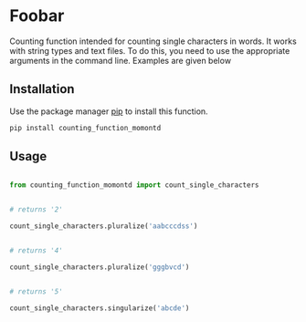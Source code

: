 # Foobar

Counting function intended for counting single characters in words.
It works with string types and text files.
To do this, you need to use the appropriate arguments in the command line. 
Examples are given below


## Installation

Use the package manager [pip](https://pip.pypa.io/en/stable/) to install this function.

```bash
pip install counting_function_momontd
```

## Usage

```python

from counting_function_momontd import count_single_characters


# returns '2'

count_single_characters.pluralize('aabcccdss')


# returns '4'

count_single_characters.pluralize('gggbvcd')


# returns '5'

count_single_characters.singularize('abcde')



```